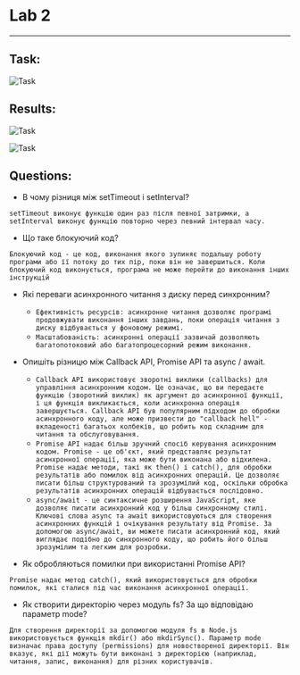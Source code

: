 # Lab 2

---

## Task:

![Task](https://i.imgur.com/HODmjxe.png)

## Results:

![Task](https://i.imgur.com/lAI83cS.png)

![Task](https://i.imgur.com/R55SqCs.png)

## Questions:

- В чому різниця між setTimeout і setInterval?

`setTimeout виконує функцію один раз після певної затримки, а setInterval виконує функцію повторно через певний інтервал часу. `

- Що таке блокуючий код?

`Блокуючий код - це код, виконання якого зупиняє подальшу роботу програми або її потоку до тих пір, поки він не завершиться. Коли блокуючий код виконується, програма не може перейти до виконання інших інструкцій`

- Які переваги асинхронного читання з диску перед синхронним?

  - `Ефективність ресурсів: асинхронне читання дозволяє програмі продовжувати виконання інших завдань, поки операція читання з диску відбувається у фоновому режимі.`
  - `Масштабованість: асинхронні операції зазвичай дозволяють багатопотоковий або багатопроцесорний режим виконання.`

- Опишіть різницю між Callback API, Promise API та async / await.

  - `Callback API використовує зворотні виклики (callbacks) для управління асинхронним кодом. Це означає, що ви передаєте функцію (зворотний виклик) як аргумент до асинхронної функції, і ця функція викликається, коли асинхронна операція завершується. Callback API був популярним підходом до обробки асинхронного коду, але може призвести до "callback hell" - вкладеності багатьох колбеків, що робить код складним для читання та обслуговування.`
  - `Promise API надає більш зручний спосіб керування асинхронним кодом. Promise - це об'єкт, який представляє результат асинхронної операції, яка може бути виконана або відхилена. Promise надає методи, такі як then() і catch(), для обробки результатів або помилок від асинхронних операцій. Це дозволяє писати більш структурований та зрозумілий код, оскільки обробка результатів асинхронних операцій відбувається послідовно.`
  - `async/await - це синтаксичне розширення JavaScript, яке дозволяє писати асинхронний код у більш синхронному стилі. Ключові слова async та await використовуються для створення асинхронних функцій і очікування результату від Promise. За допомогою async/await, ви можете писати асинхронний код, який виглядає подібно до синхронного коду, що робить його більш зрозумілим та легким для розробки.`

- Як обробляються помилки при використанні Promise API?

`Promise надає метод catch(), який використовується для обробки помилок, які сталися під час виконання асинхронної операції.`

 - Як створити директорію через модуль fs? За що відповідаю параметр mode?

`Для створення директорії за допомогою модуля fs в Node.js використовується функція mkdir() або mkdirSync(). Параметр mode визначає права доступу (permissions) для новоствореної директорії. Він вказує, які дії можуть бути виконані з директорією (наприклад, читання, запис, виконання) для різних користувачів.`
